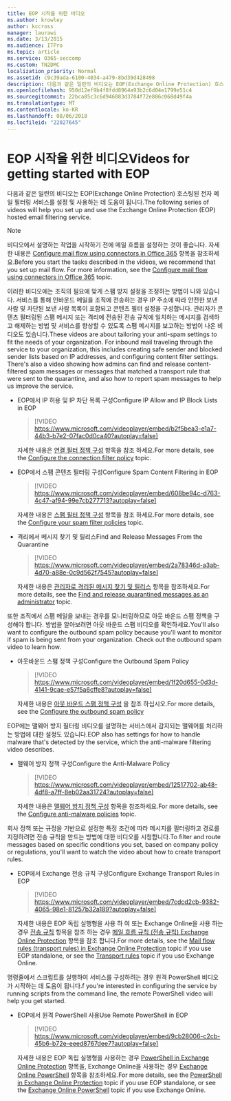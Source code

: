 ```yaml
---
title: EOP 시작을 위한 비디오
ms.author: krowley
author: kccross
manager: laurawi
ms.date: 3/13/2015
ms.audience: ITPro
ms.topic: article
ms.service: O365-seccomp
ms.custom: TN2DMC
localization_priority: Normal
ms.assetid: c9c39ada-6100-4034-a479-8bd39d428498
description: 다음과 같은 일련의 비디오는 EOP(Exchange Online Protection) 호스팅된 전자 메일 필터링 서비스를 설정 및 사용하는 데 도움이 됩니다.
ms.openlocfilehash: 950d12ef9b4f8fdd8964a93b2c6d04e1799e51c4
ms.sourcegitcommit: 22bca85c3c6d946083d3784f72e886c068d49f4a
ms.translationtype: MT
ms.contentlocale: ko-KR
ms.lasthandoff: 08/06/2018
ms.locfileid: "22027645"
---
```

# <a name="videos-for-getting-started-with-eop"></a><span data-ttu-id="6cbb6-103">EOP 시작을 위한 비디오</span><span class="sxs-lookup"><span data-stu-id="6cbb6-103">Videos for getting started with EOP</span></span>

<span data-ttu-id="6cbb6-104">다음과 같은 일련의 비디오는 EOP(Exchange Online Protection) 호스팅된 전자 메일 필터링 서비스를 설정 및 사용하는 데 도움이 됩니다.</span><span class="sxs-lookup"><span data-stu-id="6cbb6-104">The following series of videos will help you set up and use the Exchange Online Protection (EOP) hosted email filtering service.</span></span>
  
> [!NOTE]
> <span data-ttu-id="6cbb6-p101">비디오에서 설명하는 작업을 시작하기 전에 메일 흐름을 설정하는 것이 좋습니다. 자세한 내용은 [Configure mail flow using connectors in Office 365](http://technet.microsoft.com/library/854b5a50-4462-4836-a092-37e208d29624.aspx) 항목을 참조하세요.</span><span class="sxs-lookup"><span data-stu-id="6cbb6-p101">Before you start the tasks described in the videos, we recommend that you set up mail flow. For more information, see the [Configure mail flow using connectors in Office 365](http://technet.microsoft.com/library/854b5a50-4462-4836-a092-37e208d29624.aspx) topic.</span></span> 
  
<span data-ttu-id="6cbb6-p102">이러한 비디오에는 조직의 필요에 맞게 스팸 방지 설정을 조정하는 방법이 나와 있습니다. 서비스를 통해 인바운드 메일을 조직에 전송하는 경우 IP 주소에 따라 안전한 보낸 사람 및 차단된 보낸 사람 목록이 포함되고 콘텐츠 필터 설정을 구성합니다. 관리자가 콘텐츠 필터링된 스팸 메시지 또는 격리에 전송된 전송 규칙에 일치하는 메시지를 검색하고 해제하는 방법 및 서비스를 향상할 수 있도록 스팸 메시지를 보고하는 방법이 나온 비디오도 있습니다.</span><span class="sxs-lookup"><span data-stu-id="6cbb6-p102">These videos are about tailoring your anti-spam settings to fit the needs of your organization. For inbound mail traveling through the service to your organization, this includes creating safe sender and blocked sender lists based on IP addresses, and configuring content filter settings. There's also a video showing how admins can find and release content-filtered spam messages or messages that matched a transport rule that were sent to the quarantine, and also how to report spam messages to help us improve the service.</span></span>
  
- <span data-ttu-id="6cbb6-110">EOP에서 IP 허용 및 IP 차단 목록 구성</span><span class="sxs-lookup"><span data-stu-id="6cbb6-110">Configure IP Allow and IP Block Lists in EOP</span></span>
    > [!VIDEO https://www.microsoft.com/videoplayer/embed/b2f5bea3-e1a7-44b3-b7e2-07fac0d0ca40?autoplay=false]
  
    <span data-ttu-id="6cbb6-111">자세한 내용은 [연결 필터 정책 구성](../configure-the-connection-filter-policy.md) 항목을 참조 하세요.</span><span class="sxs-lookup"><span data-stu-id="6cbb6-111">For more details, see the [Configure the connection filter policy](../configure-the-connection-filter-policy.md) topic.</span></span> 
    
- <span data-ttu-id="6cbb6-112">EOP에서 스팸 콘텐츠 필터링 구성</span><span class="sxs-lookup"><span data-stu-id="6cbb6-112">Configure Spam Content Filtering in EOP</span></span>
    > [!VIDEO https://www.microsoft.com/videoplayer/embed/608be94c-d763-4c47-af94-99e7cb277713?autoplay=false]
  
    <span data-ttu-id="6cbb6-113">자세한 내용은 [스팸 필터 정책 구성](../configure-your-spam-filter-policies.md) 항목을 참조 하세요.</span><span class="sxs-lookup"><span data-stu-id="6cbb6-113">For more details, see the [Configure your spam filter policies](../configure-your-spam-filter-policies.md) topic.</span></span> 
    
- <span data-ttu-id="6cbb6-114">격리에서 메시지 찾기 및 릴리스</span><span class="sxs-lookup"><span data-stu-id="6cbb6-114">Find and Release Messages From the Quarantine</span></span>
    > [!VIDEO https://www.microsoft.com/videoplayer/embed/2a78346d-a3ab-4d70-a88e-0c9d562f7545?autoplay=false]
  
    <span data-ttu-id="6cbb6-115">자세한 내용은 [관리자로 격리된 메시지 찾기 및 릴리스](../find-and-release-quarantined-messages-as-an-administrator.md) 항목을 참조하세요.</span><span class="sxs-lookup"><span data-stu-id="6cbb6-115">For more details, see the [Find and release quarantined messages as an administrator](../find-and-release-quarantined-messages-as-an-administrator.md) topic.</span></span> 
    
<span data-ttu-id="6cbb6-p103">또한 조직에서 스팸 메일을 보내는 경우를 모니터링하므로 아웃 바운드 스팸 정책을 구성해야 합니다. 방법을 알아보려면 아웃 바운드 스팸 비디오를 확인하세요.</span><span class="sxs-lookup"><span data-stu-id="6cbb6-p103">You'll also want to configure the outbound spam policy because you'll want to monitor if spam is being sent from your organization. Check out the outbound spam video to learn how.</span></span>
  
- <span data-ttu-id="6cbb6-118">아웃바운드 스팸 정책 구성</span><span class="sxs-lookup"><span data-stu-id="6cbb6-118">Configure the Outbound Spam Policy</span></span>
    > [!VIDEO https://www.microsoft.com/videoplayer/embed/1f20d655-0d3d-4141-9cae-e57f5a6cffe8?autoplay=false]
  
    <span data-ttu-id="6cbb6-119">자세한 내용은 [아웃 바운드 스팸 정책 구성](../configure-the-outbound-spam-policy.md) 을 참조 하십시오.</span><span class="sxs-lookup"><span data-stu-id="6cbb6-119">For more details, see the [Configure the outbound spam policy](../configure-the-outbound-spam-policy.md)</span></span>
    
<span data-ttu-id="6cbb6-120">EOP에는 맬웨어 방지 필터링 비디오를 설명하는 서비스에서 감지되는 맬웨어를 처리하는 방법에 대한 설정도 있습니다.</span><span class="sxs-lookup"><span data-stu-id="6cbb6-120">EOP also has settings for how to handle malware that's detected by the service, which the anti-malware filtering video describes.</span></span>
  
- <span data-ttu-id="6cbb6-121">맬웨어 방지 정책 구성</span><span class="sxs-lookup"><span data-stu-id="6cbb6-121">Configure the Anti-Malware Policy</span></span>
    > [!VIDEO https://www.microsoft.com/videoplayer/embed/12517702-ab48-4df8-a7ff-8eb02aa31724?autoplay=false]
  
    <span data-ttu-id="6cbb6-122">자세한 내용은 [맬웨어 방지 정책 구성](../configure-anti-malware-policies.md) 항목을 참조하세요.</span><span class="sxs-lookup"><span data-stu-id="6cbb6-122">For more details, see the [Configure anti-malware policies](../configure-anti-malware-policies.md) topic.</span></span> 
    
<span data-ttu-id="6cbb6-123">회사 정책 또는 규정을 기반으로 설정한 특정 조건에 따라 메시지를 필터링하고 경로를 지정하려면 전송 규칙을 만드는 방법에 대한 비디오를 시청합니다.</span><span class="sxs-lookup"><span data-stu-id="6cbb6-123">To filter and route messages based on specific conditions you set, based on company policy or regulations, you'll want to watch the video about how to create transport rules.</span></span>
  
- <span data-ttu-id="6cbb6-124">EOP에서 Exchange 전송 규칙 구성</span><span class="sxs-lookup"><span data-stu-id="6cbb6-124">Configure Exchange Transport Rules in EOP</span></span>
    > [!VIDEO https://www.microsoft.com/videoplayer/embed/7cdcd2cb-9382-4065-98e1-81257b32a189?autoplay=false]
  
    <span data-ttu-id="6cbb6-125">자세한 내용은 EOP 독립 실행형을 사용 하 여 또는 Exchange Online을 사용 하는 경우 [전송 규칙](http://technet.microsoft.com/library/743bd525-0ca2-426d-b76c-b4a052bc8886.aspx) 항목을 참조 하는 경우 [메일 흐름 규칙 (전송 규칙) Exchange Online Protection](mail-flow-rules-transport-rules-0.md) 항목을 참조 합니다.</span><span class="sxs-lookup"><span data-stu-id="6cbb6-125">For more details, see the [Mail flow rules (transport rules) in Exchange Online Protection](mail-flow-rules-transport-rules-0.md) topic if you use EOP standalone, or see the [Transport rules](http://technet.microsoft.com/library/743bd525-0ca2-426d-b76c-b4a052bc8886.aspx) topic if you use Exchange Online.</span></span> 
    
<span data-ttu-id="6cbb6-126">명령줄에서 스크립트를 실행하여 서비스를 구성하려는 경우 원격 PowerShell 비디오가 시작하는 데 도움이 됩니다.</span><span class="sxs-lookup"><span data-stu-id="6cbb6-126">f you're interested in configuring the service by running scripts from the command line, the remote PowerShell video will help you get started.</span></span>
  
- <span data-ttu-id="6cbb6-127">EOP에서 원격 PowerShell 사용</span><span class="sxs-lookup"><span data-stu-id="6cbb6-127">Use Remote PowerShell in EOP</span></span>
    > [!VIDEO https://www.microsoft.com/videoplayer/embed/9cb28006-c2cb-45b6-b72e-eeed8767dee7?autoplay=false]
  
    <span data-ttu-id="6cbb6-128">자세한 내용은 EOP 독립 실행형을 사용하는 경우 [PowerShell in Exchange Online Protection](http://technet.microsoft.com/library/f7918a88-774a-405e-945b-bc2f5ee9f748.aspx) 항목을, Exchange Online을 사용하는 경우 [Exchange Online PowerShell](http://technet.microsoft.com/library/1cb603b0-2961-4afe-b879-b048fe0f64a2.aspx) 항목을 참조하세요.</span><span class="sxs-lookup"><span data-stu-id="6cbb6-128">For more details, see the [PowerShell in Exchange Online Protection](http://technet.microsoft.com/library/f7918a88-774a-405e-945b-bc2f5ee9f748.aspx) topic if you use EOP standalone, or see the [Exchange Online PowerShell](http://technet.microsoft.com/library/1cb603b0-2961-4afe-b879-b048fe0f64a2.aspx) topic if you use Exchange Online.</span></span> 
    


